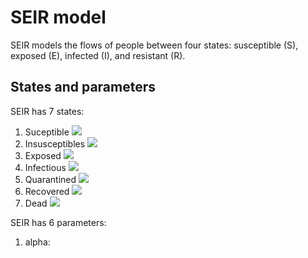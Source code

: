# SEIR model

SEIR models the flows of people between four states: susceptible (S), exposed (E), infected (I), and resistant (R).

## States and parameters

SEIR has 7 states:
1) Suceptible <img src="https://render.githubusercontent.com/render/math?math=S_t">
2) Insusceptibles <img src="https://render.githubusercontent.com/render/math?math=P_t">
3) Exposed <img src="https://render.githubusercontent.com/render/math?math=E_t">
4) Infectious <img src="https://render.githubusercontent.com/render/math?math=I_t">
5) Quarantined <img src="https://render.githubusercontent.com/render/math?math=Q_t">
6) Recovered <img src="https://render.githubusercontent.com/render/math?math=R_t">
7) Dead <img src="https://render.githubusercontent.com/render/math?math=D_t">

SEIR has 6 parameters:
1) alpha: 
